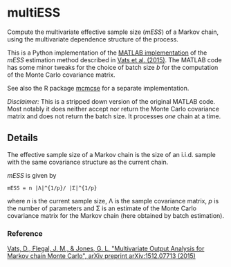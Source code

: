 # multiESS

Compute the multivariate effective sample size (*mESS*) of a Markov chain,
using the multivariate dependence structure of the process.

This is a Python implementation of the [MATLAB implementation][3] of the *mESS*
estimation method described in [Vats et al. (2015)][1].
The MATLAB code has some minor tweaks for the choice of batch size *b* for the 
computation of the Monte Carlo covariance matrix.

See also the R package [mcmcse][1] for a separate implementation.

*Disclaimer:* This is a stripped down version of the original MATLAB code.
Most notably it does neither accept nor return the Monte Carlo covariance
matrix and does not return the batch size. It processes *one* chain at a time.

## Details

The effective sample size of a Markov chain is the size of an i.i.d. sample
with the same covariance structure as the current chain.

*mESS* is given by

    mESS = n |Λ|^{1/p}/ |Σ|^{1/p}

where *n* is the current sample size, Λ is the sample covariance matrix,
*p* is the number of parameters and Σ is an estimate of the Monte Carlo
covariance matrix for the Markov chain (here obtained by batch estimation).

### Reference

[Vats, D., Flegal, J. M., & Jones, G. L. "Multivariate Output Analysis for
Markov chain Monte Carlo", arXiv preprint arXiv:1512.07713 (2015)][2]

[1]: https://cran.r-project.org/web/packages/mcmcse/index.html
[2]: http://arxiv.org/abs/1512.07713
[3]: https://github.com/lacerbi/multiESS
